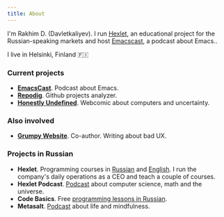 ```yaml
---
title: About
---
```


I'm Rakhim D. (Davletkaliyev). I run [Hexlet](https://hexlet.io), an educational project for the Russian-speaking markets and host [Emacscast](https://emacscast.org), a podcast about Emacs..

I live in Helsinki, Finland 🇫🇮

### Current projects
- __[EmacsCast](http://emacscast.rakhim.org/)__. Podcast about Emacs.
- __[Repodig](https://repodig.com/)__. Github projects analyzer.
- __[Honestly Undefined](/honestly-undefined/)__. Webcomic about computers and uncertainty.

### Also involved
- __[Grumpy Website](http://grumpy.website/)__. Co-author. Writing about bad UX.

### Projects in Russian
- __Hexlet__. Programming courses in [Russian](https://ru.hexlet.io) and [English](https://en.hexlet.io). I run the company's daily operations as a CEO and teach a couple of courses.
- __Hexlet Podcast__. [Podcast](https://ru.hexlet.io/blog/categories/podcast) about computer science, math and the universe.
- __Code Basics__. Free [programming lessons in Russian](https://code-basics.ru).
- __Metasalt__. [Podcast](https://metasalt.pinecast.co/) about life and mindfulness.
